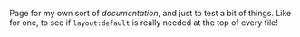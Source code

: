 Page for my own sort of *documentation*, and just to test a bit of things. Like for one, to see if `layout:default` is really needed at the top of every file!
